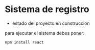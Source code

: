 <h1>Sistema de registro</h1>

- estado del proyecto en construccion

para  ejecutar el sistema debes poner:

```npm install react``` 



